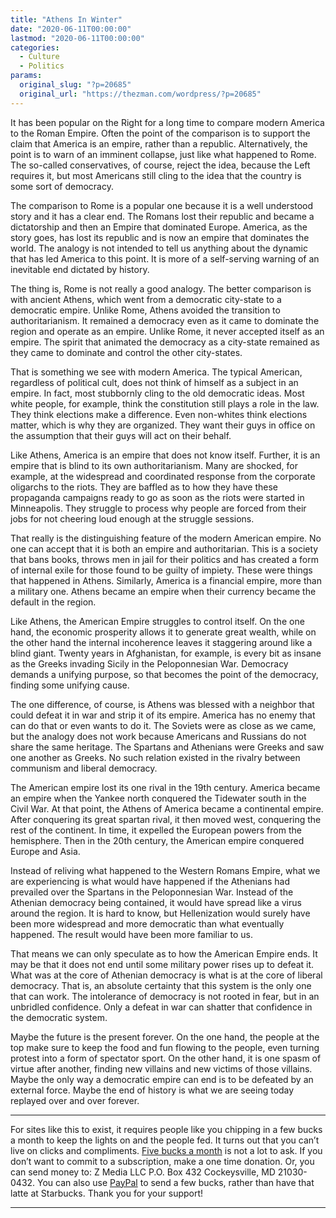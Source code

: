 ```yaml
---
title: "Athens In Winter"
date: "2020-06-11T00:00:00"
lastmod: "2020-06-11T00:00:00"
categories:
  - Culture
  - Politics
params:
  original_slug: "?p=20685"
  original_url: "https://thezman.com/wordpress/?p=20685"
---
```


It has been popular on the Right for a long time to compare modern
America to the Roman Empire. Often the point of the comparison is to
support the claim that America is an empire, rather than a republic.
Alternatively, the point is to warn of an imminent collapse, just like
what happened to Rome. The so-called conservatives, of course, reject
the idea, because the Left requires it, but most Americans still cling
to the idea that the country is some sort of democracy.

The comparison to Rome is a popular one because it is a well understood
story and it has a clear end. The Romans lost their republic and became
a dictatorship and then an Empire that dominated Europe. America, as the
story goes, has lost its republic and is now an empire that dominates
the world. The analogy is not intended to tell us anything about the
dynamic that has led America to this point. It is more of a self-serving
warning of an inevitable end dictated by history.

The thing is, Rome is not really a good analogy. The better comparison
is with ancient Athens, which went from a democratic city-state to a
democratic empire. Unlike Rome, Athens avoided the transition to
authoritarianism. It remained a democracy even as it came to dominate
the region and operate as an empire. Unlike Rome, it never accepted
itself as an empire. The spirit that animated the democracy as a
city-state remained as they came to dominate and control the other
city-states.

That is something we see with modern America. The typical American,
regardless of political cult, does not think of himself as a subject in
an empire. In fact, most stubbornly cling to the old democratic ideas.
Most white people, for example, think the constitution still plays a
role in the law. They think elections make a difference. Even non-whites
think elections matter, which is why they are organized. They want their
guys in office on the assumption that their guys will act on their
behalf.

Like Athens, America is an empire that does not know itself. Further, it
is an empire that is blind to its own authoritarianism. Many are
shocked, for example, at the widespread and coordinated response from
the corporate oligarchs to the riots. They are baffled as to how they
have these propaganda campaigns ready to go as soon as the riots were
started in Minneapolis. They struggle to process why people are forced
from their jobs for not cheering loud enough at the struggle sessions.

That really is the distinguishing feature of the modern American empire.
No one can accept that it is both an empire and authoritarian. This is a
society that bans books, throws men in jail for their politics and has
created a form of internal exile for those found to be guilty of
impiety. These were things that happened in Athens. Similarly, America
is a financial empire, more than a military one. Athens became an empire
when their currency became the default in the region.

Like Athens, the American Empire struggles to control itself. On the one
hand, the economic prosperity allows it to generate great wealth, while
on the other hand the internal incoherence leaves it staggering around
like a blind giant. Twenty years in Afghanistan, for example, is every
bit as insane as the Greeks invading Sicily in the Peloponnesian War.
Democracy demands a unifying purpose, so that becomes the point of the
democracy, finding some unifying cause.

The one difference, of course, is Athens was blessed with a neighbor
that could defeat it in war and strip it of its empire. America has no
enemy that can do that or even wants to do it. The Soviets were as close
as we came, but the analogy does not work because Americans and Russians
do not share the same heritage. The Spartans and Athenians were Greeks
and saw one another as Greeks. No such relation existed in the rivalry
between communism and liberal democracy.

The American empire lost its one rival in the 19th century. America
became an empire when the Yankee north conquered the Tidewater south in
the Civil War. At that point, the Athens of America became a continental
empire. After conquering its great spartan rival, it then moved west,
conquering the rest of the continent. In time, it expelled the European
powers from the hemisphere. Then in the 20th century, the American
empire conquered Europe and Asia.

Instead of reliving what happened to the Western Romans Empire, what we
are experiencing is what would have happened if the Athenians had
prevailed over the Spartans in the Peloponnesian War. Instead of the
Athenian democracy being contained, it would have spread like a virus
around the region. It is hard to know, but Hellenization would surely
have been more widespread and more democratic than what eventually
happened. The result would have been more familiar to us.

That means we can only speculate as to how the American Empire ends. It
may be that it does not end until some military power rises up to defeat
it. What was at the core of Athenian democracy is what is at the core of
liberal democracy. That is, an absolute certainty that this system is
the only one that can work. The intolerance of democracy is not rooted
in fear, but in an unbridled confidence. Only a defeat in war can
shatter that confidence in the democratic system.

Maybe the future is the present forever. On the one hand, the people at
the top make sure to keep the food and fun flowing to the people, even
turning protest into a form of spectator sport. On the other hand, it is
one spasm of virtue after another, finding new villains and new victims
of those villains. Maybe the only way a democratic empire can end is to
be defeated by an external force. Maybe the end of history is what we
are seeing today replayed over and over forever.

------------------------------------------------------------------------

For sites like this to exist, it requires people like you chipping in a
few bucks a month to keep the lights on and the people fed. It turns out
that you can’t live on clicks and compliments.
<a href="https://www.subscribestar.com/the-z-blog"
rel="noopener noreferrer" target="_blank">Five bucks a month</a> is not
a lot to ask. If you don’t want to commit to a subscription, make a one
time donation. Or, you can send money to: Z Media LLC P.O. Box 432
Cockeysville, MD 21030-0432. You can also use <a
href="https://www.paypal.com/cgi-bin/webscr?cmd=_s-xclick&amp;hosted_button_id=UDAS2Q8JYA6CN&amp;source=url"
rel="noopener noreferrer" target="_blank">PayPal</a> to send a few
bucks, rather than have that latte at Starbucks. Thank you for your
support!

------------------------------------------------------------------------
